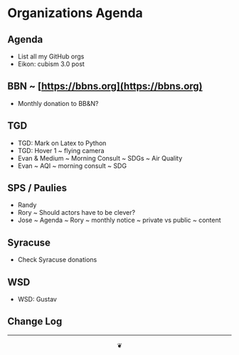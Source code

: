# Organizations Agenda

## Agenda

* List all my GitHub orgs
* Eikon: cubism 3.0 post

## BBN ~ [https://bbns.org](https://bbns.org)

* Monthly donation to BB&N?

## TGD

* TGD: Mark on Latex to Python
* TGD: Hover 1 ~ flying camera
* Evan & Medium ~ Morning Consult ~ SDGs ~ Air Quality
* Evan ~ AQI ~ morning consult ~ SDG

## SPS / Paulies

* Randy
* Rory ~ Should actors have to be clever?
* Jose ~ Agenda ~ Rory ~ monthly notice ~ private vs public ~ content

## Syracuse

* Check Syracuse donations

## WSD

* WSD: Gustav

## Change Log

***

<center title="hello!"><a href="javascript:main.window.scrollTo(0,0);" style="text-decoration:none;">❦</a></center>